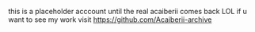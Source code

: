 this is a placeholder acccount until the real acaiberii comes back LOL
if u want to see my work visit https://github.com/Acaiberii-archive
